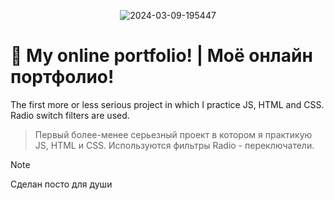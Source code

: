 <p align="center">
  <img src="https://i.ibb.co/k1yhrmP/2024-03-09-195447.png" alt="2024-03-09-195447" border="0"></a>
</p>

# :bookmark_tabs: My online portfolio! | Моё онлайн портфолио! 
The first more or less serious project in which I practice JS, HTML and CSS. Radio switch filters are used.
> Первый более-менее серьезный проект в котором я практикую  JS, HTML и CSS. Используются фильтры Radio - переключатели.

> [!NOTE]
> Сделан посто для души
